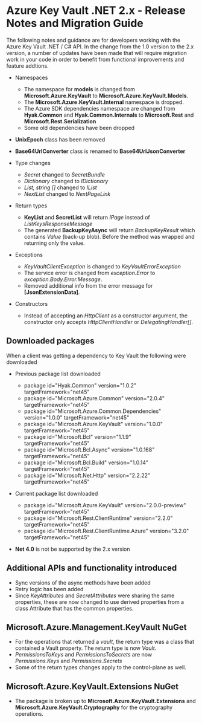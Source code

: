 <properties
   pageTitle="Key Vault .NET 2.x API Release Notes| Microsoft Azure"
   description=".NET developers will use this API to code for Azure Key Vault"
   services="key-vault"
   documentationCenter=""
   authors="BrucePerlerMS"
   manager="mbaldwin"
   editor="bruceper" />
<tags
   ms.service="key-vault"
   ms.devlang="CSharp"
   ms.topic="article"
   ms.tgt_pltfrm="na"
   ms.workload="identity"
   ms.date="10/06/2016"
   ms.author="bruceper" />


# Azure Key Vault .NET 2.x - Release Notes and Migration Guide

The following notes and guidance are for developers working with the Azure Key Vault .NET / C# API. In the change from the 1.0 version to the 2.x version, a number of updates have been made that will require migration work in your code in order to benefit from functional improvements and feature addtions.

- Namespaces
   - The namespace for **models** is changed from **Microsoft.Azure.KeyVault** to **Microsoft.Azure.KeyVault.Models**.
   - The **Microsoft.Azure.KeyVault.Internal** namespace is dropped.
   - The Azure SDK dependencies namespace are changed from **Hyak.Common** and **Hyak.Common.Internals** to **Microsoft.Rest** and **Microsoft.Rest.Serialization**
   - Some old dependencies have been dropped

- **UnixEpoch** class has been removed
- **Base64UrlConverter** class is renamed to **Base64UrlJsonConverter**

- Type changes
    - *Secret* changed to *SecretBundle*
    - *Dictionary* changed to *IDictionary*
    - *List<T>, string []* changed to *IList<T>*
    - *NextList* changed to  *NextPageLink*

- Return types
    - **KeyList** and **SecretList** will return *IPage<T>* instead of *ListKeysResponseMessage*
    - The generated **BackupKeyAsync** will return *BackupKeyResult* which contains *Value* (back-up blob). Before the method was wrapped and returning only the value.

- Exceptions
    - *KeyVaultClientException* is changed to *KeyVaultErrorException*
    - The service error is changed from *exception.Error* to *exception.Body.Error.Message*.
    - Removed additional info from the error message for **[JsonExtensionData]**.

- Constructors
    - Instead of accepting an *HttpClient* as a constructor argument, the constructor only accepts *HttpClientHandler* or *DelegatingHandler[]*.

## Downloaded packages  
When a client was getting a dependency to Key Vault the following were downloaded
  - Previous package list downloaded
    - package id="Hyak.Common" version="1.0.2" targetFramework="net45"
    - package id="Microsoft.Azure.Common" version="2.0.4" targetFramework="net45"
    - package id="Microsoft.Azure.Common.Dependencies" version="1.0.0" targetFramework="net45"
    - package id="Microsoft.Azure.KeyVault" version="1.0.0" targetFramework="net45"
    - package id="Microsoft.Bcl" version="1.1.9" targetFramework="net45"
    - package id="Microsoft.Bcl.Async" version="1.0.168" targetFramework="net45"
    - package id="Microsoft.Bcl.Build" version="1.0.14" targetFramework="net45"
    - package id="Microsoft.Net.Http" version="2.2.22" targetFramework="net45"

- Current package list downloaded
    - package id="Microsoft.Azure.KeyVault" version="2.0.0-preview" targetFramework="net45"
    - package id="Microsoft.Rest.ClientRuntime" version="2.2.0" targetFramework="net45"
    - package id="Microsoft.Rest.ClientRuntime.Azure" version="3.2.0" targetFramework="net45"

- **Net 4.0** is not be supported by the 2.x version


## Additional APIs and functionality introduced
  - Sync versions of the async methods have been added
  - Retry logic has been added
  - Since *KeyAttributes* and *SecretAttributes* were sharing the same properties, these are now changed to use derived properties from a class Attribute that has the common properties.


## Microsoft.Azure.Management.KeyVault NuGet
  - For the operations that returned a *vault*, the return type was a class that contained a Vault property. The return type is now *Vault*.
  - *PermissionsToKeys* and *PermissionsToSecrets* are now *Permissions.Keys* and *Permissions.Secrets*
  - Some of the return types changes apply to the control-plane as well.

## Microsoft.Azure.KeyVault.Extensions NuGet
- The package is broken up to **Microsoft.Azure.KeyVault.Extensions** and **Microsoft.Azure.KeyVault.Cryptography** for the cryptography operations.

